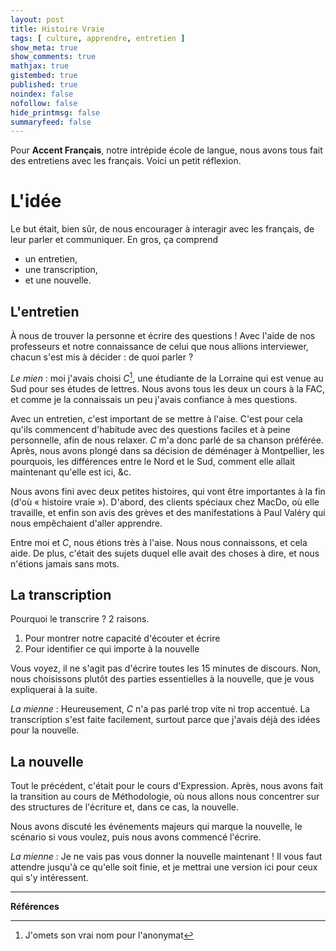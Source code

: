```yaml
---
layout: post
title: Histoire Vraie
tags: [ culture, apprendre, entretien ]
show_meta: true
show_comments: true
mathjax: true
gistembed: true
published: true
noindex: false
nofollow: false
hide_printmsg: false
summaryfeed: false
---
```


Pour __Accent Français__, notre intrépide école de langue, nous avons tous fait
des entretiens avec les français. Voici un petit réflexion.

# L'idée

Le but était, bien sûr, de nous encourager à interagir avec les français, de
leur parler et communiquer. En gros, ça comprend

- un entretien,
- une transcription,
- et une nouvelle.

## L'entretien

À nous de trouver la personne et écrire des questions ! Avec l'aide de nos
professeurs et notre connaissance de celui que nous allions interviewer, chacun
s'est mis à décider : de quoi parler ?

*Le mien* : moi j'avais choisi *C*[^1], une étudiante de la Lorraine qui est venue au
Sud pour ses études de lettres. Nous avons tous les deux un cours à la FAC, et
comme je la connaissais un peu j'avais confiance à mes questions.

Avec un entretien, c'est important de se mettre à l'aise. C'est pour cela qu'ils
commencent d'habitude avec des questions faciles et à peine personnelle, afin de
nous relaxer. *C* m'a donc parlé de sa chanson préférée. Après, nous avons
plongé dans sa décision de déménager à Montpellier, les pourquois, les
différences entre le Nord et le Sud, comment elle allait maintenant qu'elle est
ici, &c.

Nous avons fini avec deux petites histoires, qui vont être importantes à la fin
(d'où « histoire vraie »). D'abord, des clients spéciaux chez MacDo, où elle
travaille, et enfin son avis des grèves et des manifestations à Paul Valéry qui
nous empêchaient d'aller apprendre.

Entre moi et *C*, nous étions très à l'aise. Nous nous connaissons, et cela
aide. De plus, c'était des sujets duquel elle avait des choses à dire, et nous
n'étions jamais sans mots.

## La transcription

Pourquoi le transcrire ? 2 raisons.

1. Pour montrer notre capacité d'écouter et écrire
1. Pour identifier ce qui importe à la nouvelle

Vous voyez, il ne s'agit pas d'écrire toutes les 15 minutes de discours. Non,
nous choisissons plutôt des parties essentielles à la nouvelle, que je vous
expliquerai à la suite.

*La mienne* : Heureusement, *C* n'a pas parlé trop vite ni trop accentué. La transcription
s'est faite facilement, surtout parce que j'avais déjà des idées pour la
nouvelle.

## La nouvelle

Tout le précédent, c'était pour le cours d'Expression. Après, nous avons fait la
transition au cours de Méthodologie, où nous allons nous concentrer sur des
structures de l'écriture et, dans ce cas, la nouvelle.

Nous avons discuté les événements majeurs qui marque la nouvelle, le scénario si
vous voulez, puis nous avons commencé l'écrire.

*La mienne* : Je ne vais pas vous donner la nouvelle maintenant ! Il vous faut
attendre jusqu'à ce qu'elle soit finie, et je mettrai une version ici pour ceux
qui s'y intéressent.

---

__Références__

[^1]: J'omets son vrai nom pour l'anonymat

<!--
vim: spell spelllang=fr
-->
